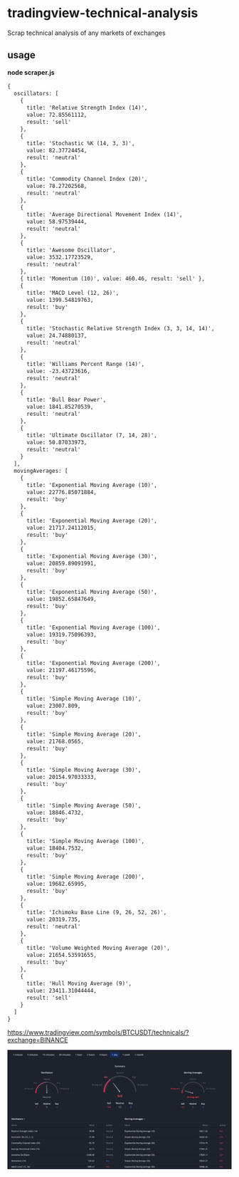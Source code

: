 
# tradingview-technical-analysis
Scrap technical analysis of any markets of exchanges

##  usage
**node scraper.js**

    {
      oscillators: [
        {
          title: 'Relative Strength Index (14)',
          value: 72.85561112,
          result: 'sell'
        },
        {
          title: 'Stochastic %K (14, 3, 3)',
          value: 82.37724454,
          result: 'neutral'
        },
        {
          title: 'Commodity Channel Index (20)',
          value: 78.27202568,
          result: 'neutral'
        },
        {
          title: 'Average Directional Movement Index (14)',
          value: 58.97539444,
          result: 'neutral'
        },
        {
          title: 'Awesome Oscillator',
          value: 3532.17723529,
          result: 'neutral'
        },
        { title: 'Momentum (10)', value: 460.46, result: 'sell' },
        {
          title: 'MACD Level (12, 26)',
          value: 1399.54819763,
          result: 'buy'
        },
        {
          title: 'Stochastic Relative Strength Index (3, 3, 14, 14)',
          value: 24.74880137,
          result: 'neutral'
        },
        {
          title: 'Williams Percent Range (14)',
          value: -23.43723616,
          result: 'neutral'
        },
        {
          title: 'Bull Bear Power',
          value: 1841.85270539,
          result: 'neutral'
        },
        {
          title: 'Ultimate Oscillator (7, 14, 28)',
          value: 50.87033973,
          result: 'neutral'
        }
      ],
      movingAverages: [
        {
          title: 'Exponential Moving Average (10)',
          value: 22776.85071884,
          result: 'buy'
        },
        {
          title: 'Exponential Moving Average (20)',
          value: 21717.24112015,
          result: 'buy'
        },
        {
          title: 'Exponential Moving Average (30)',
          value: 20859.89091991,
          result: 'buy'
        },
        {
          title: 'Exponential Moving Average (50)',
          value: 19852.65847649,
          result: 'buy'
        },
        {
          title: 'Exponential Moving Average (100)',
          value: 19319.75096393,
          result: 'buy'
        },
        {
          title: 'Exponential Moving Average (200)',
          value: 21197.46175596,
          result: 'buy'
        },
        {
          title: 'Simple Moving Average (10)',
          value: 23007.809,
          result: 'buy'
        },
        {
          title: 'Simple Moving Average (20)',
          value: 21768.0565,
          result: 'buy'
        },
        {
          title: 'Simple Moving Average (30)',
          value: 20154.97033333,
          result: 'buy'
        },
        {
          title: 'Simple Moving Average (50)',
          value: 18846.4732,
          result: 'buy'
        },
        {
          title: 'Simple Moving Average (100)',
          value: 18404.7532,
          result: 'buy'
        },
        {
          title: 'Simple Moving Average (200)',
          value: 19682.65995,
          result: 'buy'
        },
        {
          title: 'Ichimoku Base Line (9, 26, 52, 26)',
          value: 20319.735,
          result: 'neutral'
        },
        {
          title: 'Volume Weighted Moving Average (20)',
          value: 21654.53591655,
          result: 'buy'
        },
        {
          title: 'Hull Moving Average (9)',
          value: 23411.31044444,
          result: 'sell'
        }
      ]
    }

https://www.tradingview.com/symbols/BTCUSDT/technicals/?exchange=BINANCE

![tradingview-technical-analysis](https://github.com/devzarghami/tradingview-technical-analysis/blob/main/tradingview-technical-analysis.png)

